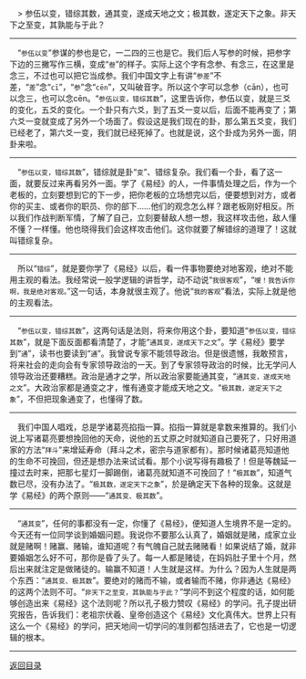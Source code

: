 &emsp;> 参伍以变，错综其数，通其变，遂成天地之文；极其数，遂定天下之象。非天下之至变，其孰能与于此？
___
&emsp;“``参伍以变``”参谋的参也是它，一二四的三也是它。我们后人写参的时候，把参字下边的三撇写作三横，变成“``叁``”的样子。实际上这个字有念参、有念三，在这里是念三，不过也可以把它当成参。我们中国文字上有讲“``参差``”不差，“``差``”念“``cī``”，“``参``”念“``cēn``”，又叫破音字。所以这个字可以念参（cān），也可以念三，也可以念cēn。“``参伍以变，错综其数``”，这里告诉你，参伍以变，就是三爻的变化，五爻的变化。一个卦只有六爻，到了五爻一变以后，后面不能再变了；第六爻一变就变成了另外一个场面了。假设这是我们现在的卦，那么第五爻变，我们已经老了，第六爻一变，我们就已经死掉了。也就是说，这个卦成为另外一面，阴卦来啦。
___
&emsp;“``参伍以变，错综其数``”，错综就是卦“``变``”、错综复杂。我们看一个卦，看了这一面，就要反过来再看另外一面。学了《易经》的人，一件事情处理之后，作为一个老板的，立刻要想到它的下一步，把你老板的立场想完以后，便要想到对方，或者你的买主、或者你的职员、你的部下……他们的观念怎么样？跟老板刚好相反。所以我们作战判断军情，了解了自己，立刻要替敌人想一想，我这样攻击他，敌人懂不懂？一样懂。他也晓得我们会这样攻击他们。这你就要了解错综的道理了！这就叫错综复杂。
___
&emsp;所以“``错综``”，就是要你学了《易经》以后，看一件事物要绝对地客观，绝对不能用主观的看法。我经常说一般学逻辑的讲哲学，动不动说“``我很客观``”，“``嗳！我告诉你啊，我是绝对客观。``”这一句话，本身就很主观了。他说“``我的客观``”看法，实际上就是他的主观看法。
___
&emsp;“``参伍以变，错综其数``”，这两句话是法则，将来你用这个卦，要知道“``参伍以变，错综其数``”，就是下面反面都看清楚了，才能“``通其变，遂成天下之文``”。学《易经》要学到“``通``”，读书也要读到“``通``”。我曾说专家不能领导政治。但是很遗憾，我敢预言，将来社会的走向会有专家领导政治的一天。到了专家领导政治的时候，比无学问人领导政治还要糟糕。政治是通才之学，所以政治家要能通其变，“``通其变，遂成天地之文``”。大政治家都是通变之才，惟有通变才能成天地之文。“``极其数，遂定天下之象``”，不但把现象通变了，也懂得了数。
___
&emsp;我们中国人唱戏，总是学诸葛亮掐指一算。掐指一算就是拿数来推算的。我们小说上写诸葛亮要想挽回他的天命，说他的五丈原之时就知道自己要死了，只好用道家的方法“``拜斗``”来增延寿命（拜斗之术，密宗与道家都有）。那时候诸葛亮知道他的生命不可挽回，但还是想办法来试试看。那个小说写得有趣极了！但是等魏延一撞过去时来，把那七星灯一脚踢倒，诸葛亮就知道不可挽回了！“``极其数``”，知道气数已尽，没有办法了。“``极其数，遂定天下之象``”，於是确定天下各种的现象。这就是学《易经》的两个原则——“``通其变、极其数``”。
___
&emsp;“``通其变``”，任何的事都没有一定，你懂了《易经》，便知道人生境界不是一定的。今天还有一位同学谈到婚姻问题。我说你不要那么认真了，婚姻就是赌，成家立业就是赌啊！赌赢、赌输，谁知道呢？有气魄自己就去赌赌看！如果说结了婚，就非要婚姻怎么好不可，那你是昏了头了。每一人都是赌徒，在妈妈肚子里十个月，然后出来就注定是做赌徒的。输赢不知道！人生就是这样。为什么？因为人生就是两个东西：“``通其变、极其数``”。要绝对的赌而不输，或者输而不赌，你非通达《易经》的这两个法则不可。“``非天下之至变，其孰能与于此？``”学问不到这个程度的话，如何能够创造出来《易经》这个法则呢？所以孔子极力赞叹《易经》的学问。孔子提出研究报告，告诉我们：老祖宗伏羲、皇帝创造这个《易经》文化真伟大。世界上只有这么一个《易经》的学问，把天地间一切学问的准则都包括进去了，它也是一切逻辑的根本。
___
[返回目录](../../master/README.md#目录)